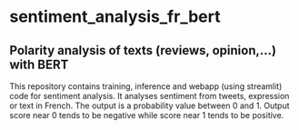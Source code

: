 # sentiment_analysis_fr_bert
## Polarity analysis of texts (reviews, opinion,...) with BERT
This repository contains training, inference and webapp (using streamlit) code for sentiment analysis. 
It analyses sentiment from tweets, expression or text in French. The output is a probability value between 0 and 1.
Output score near 0 tends to be negative while score near 1 tends to be positive.

